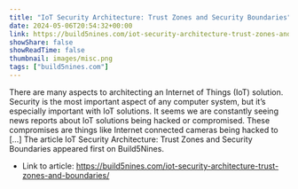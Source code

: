 ```yaml
---
title: "IoT Security Architecture: Trust Zones and Security Boundaries"
date: 2024-05-06T20:54:32+00:00
link: https://build5nines.com/iot-security-architecture-trust-zones-and-boundaries/
showShare: false
showReadTime: false
thumbnail: images/misc.png
tags: ["build5nines.com"]
---
```

There are many aspects to architecting an Internet of Things (IoT) solution. Security is the most important aspect of any computer system, but it’s especially important with IoT solutions. It seems we are constantly seeing news reports about IoT solutions being hacked or compromised. These compromises are things like Internet connected cameras being hacked to […]
The article IoT Security Architecture: Trust Zones and Security Boundaries appeared first on Build5Nines.

- Link to article: https://build5nines.com/iot-security-architecture-trust-zones-and-boundaries/